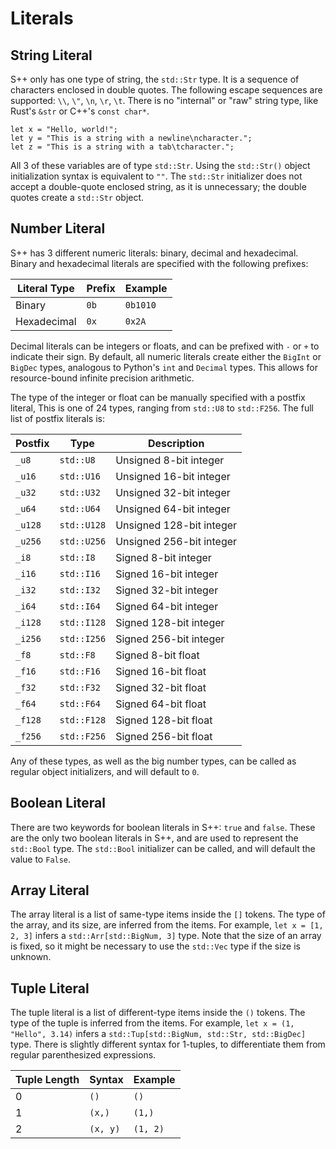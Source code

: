 # Literals

<primary-label ref="header-label"/>

<secondary-label ref="doc-complete"/>

## String Literal

<secondary-label ref="doc-sect-complete"/>

<secondary-label ref="feature-impl"/>

S++ only has one type of string, the `std::Str` type. It is a sequence of characters enclosed in double quotes. The
following escape sequences are supported: `\\`, `\"`, `\n`, `\r`, `\t`. There is no "internal" or "raw" string type,
like Rust's `&str` or C++'s `const char*`.

```
let x = "Hello, world!";
let y = "This is a string with a newline\ncharacter.";
let z = "This is a string with a tab\tcharacter.";
```

All 3 of these variables are of type `std::Str`. Using the `std::Str()` object initialization syntax is equivalent to
`""`. The `std::Str` initializer does not accept a double-quote enclosed string, as it is unnecessary; the double quotes
create a `std::Str` object.

## Number Literal

<secondary-label ref="doc-sect-complete"/>

<secondary-label ref="feature-impl"/>

S++ has 3 different numeric literals: binary, decimal and hexadecimal. Binary and hexadecimal literals are specified
with the following prefixes:

| Literal Type | Prefix | Example  |
|--------------|--------|----------|
| Binary       | `0b`   | `0b1010` |
| Hexadecimal  | `0x`   | `0x2A`   |

Decimal literals can be integers or floats, and can be prefixed with `-` or `+` to indicate their sign. By default, all
numeric literals create either the `BigInt` or `BigDec` types, analogous to Python's `int` and `Decimal` types. This
allows for resource-bound infinite precision arithmetic.

The type of the integer or float can be manually specified with a postfix literal, This is one of 24 types, ranging from
`std::U8` to `std::F256`. The full list of postfix literals is:

| Postfix | Type        | Description              |
|---------|-------------|--------------------------|
| `_u8`   | `std::U8`   | Unsigned 8-bit integer   |
| `_u16`  | `std::U16`  | Unsigned 16-bit integer  |
| `_u32`  | `std::U32`  | Unsigned 32-bit integer  |
| `_u64`  | `std::U64`  | Unsigned 64-bit integer  |
| `_u128` | `std::U128` | Unsigned 128-bit integer |
| `_u256` | `std::U256` | Unsigned 256-bit integer |
| `_i8`   | `std::I8`   | Signed 8-bit integer     |
| `_i16`  | `std::I16`  | Signed 16-bit integer    |
| `_i32`  | `std::I32`  | Signed 32-bit integer    |
| `_i64`  | `std::I64`  | Signed 64-bit integer    |
| `_i128` | `std::I128` | Signed 128-bit integer   |
| `_i256` | `std::I256` | Signed 256-bit integer   |
| `_f8`   | `std::F8`   | Signed 8-bit float       |
| `_f16`  | `std::F16`  | Signed 16-bit float      |
| `_f32`  | `std::F32`  | Signed 32-bit float      |
| `_f64`  | `std::F64`  | Signed 64-bit float      |
| `_f128` | `std::F128` | Signed 128-bit float     |
| `_f256` | `std::F256` | Signed 256-bit float     |

Any of these types, as well as the big number types, can be called as regular object initializers, and will default to
`0`.

## Boolean Literal

<secondary-label ref="doc-sect-complete"/>

<secondary-label ref="feature-impl"/>

There are two keywords for boolean literals in S++: `true` and `false`. These are the only two boolean literals in S++,
and are used to represent the `std::Bool` type. The `std::Bool` initializer can be called, and will default the value to
`False`.

## Array Literal

<secondary-label ref="doc-sect-complete"/>

<secondary-label ref="feature-impl"/>

The array literal is a list of same-type items inside the `[]` tokens. The type of the array, and its size, are inferred
from the items. For example, `let x = [1, 2, 3]` infers a `std::Arr[std::BigNum, 3]` type. Note that the size of an
array is fixed, so it might be necessary to use the `std::Vec` type if the size is unknown.

## Tuple Literal

<secondary-label ref="doc-sect-complete"/>

<secondary-label ref="feature-impl"/>

The tuple literal is a list of different-type items inside the `()` tokens. The type of the tuple is inferred from the
items. For example, `let x = (1, "Hello", 3.14)` infers a `std::Tup[std::BigNum, std::Str, std::BigDec]` type. There is
slightly different syntax for 1-tuples, to differentiate them from regular parenthesized expressions.

| Tuple Length | Syntax   | Example  |
|--------------|----------|----------|
| 0            | `()`     | `()`     |
| 1            | `(x,)`   | `(1,)`   |
| 2            | `(x, y)` | `(1, 2)` |
